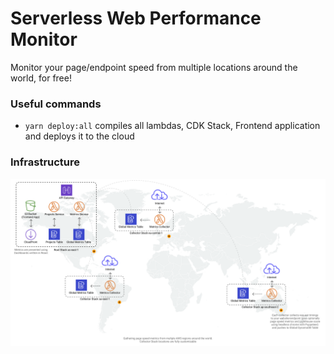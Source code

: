# Serverless Web Performance Monitor

Monitor your page/endpoint speed from multiple locations around the world, for free!

### Useful commands

- `yarn deploy:all` compiles all lambdas, CDK Stack, Frontend application and deploys it to the cloud

### Infrastructure

![Infrastructure](./assets/infra.png "Infrastructure")
